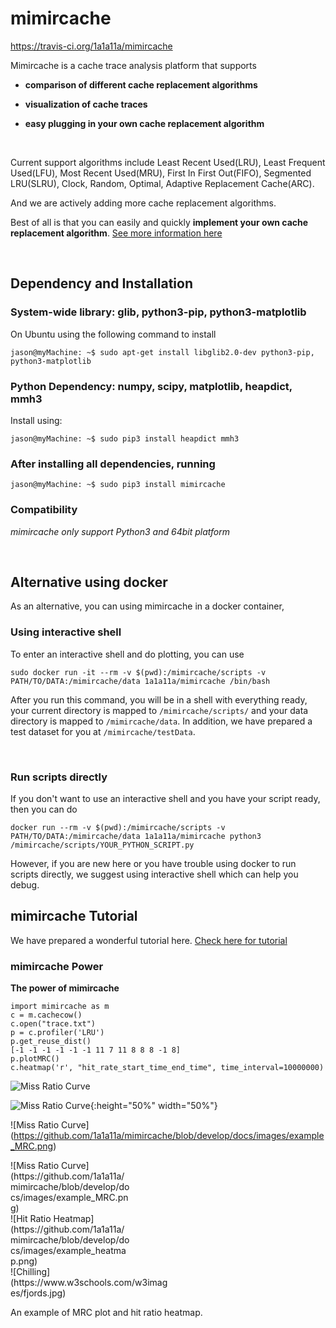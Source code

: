 mimircache
==========

<https://travis-ci.org/1a1a11a/mimircache>

Mimircache is a cache trace analysis platform that supports

-   **comparison of different cache replacement algorithms**

-   **visualization of cache traces**

-   **easy plugging in your own cache replacement algorithm**

 

Current support algorithms include Least Recent Used(LRU), Least Frequent
Used(LFU), Most Recent Used(MRU), First In First Out(FIFO), Segmented LRU(SLRU),
Clock, Random, Optimal, Adaptive Replacement Cache(ARC).

And we are actively adding more cache replacement algorithms.

Best of all is that you can easily and quickly **implement your own cache
replacement algorithm**. [See more information here](http://mimircache.info)

 

Dependency and Installation
---------------------------

### System-wide library: glib, python3-pip, python3-matplotlib

On Ubuntu using the following command to install

~~~~~~~~~~~~~~~~~~~~~~~~~~~~~~~~~~~~~~~~~~~~~~~~~~~~~~~~~~~~~~~~~~~~~~~~~~~~~~~~
jason@myMachine: ~$ sudo apt-get install libglib2.0-dev python3-pip, python3-matplotlib 
~~~~~~~~~~~~~~~~~~~~~~~~~~~~~~~~~~~~~~~~~~~~~~~~~~~~~~~~~~~~~~~~~~~~~~~~~~~~~~~~

### Python Dependency: numpy, scipy, matplotlib, heapdict, mmh3

Install using:

~~~~~~~~~~~~~~~~~~~~~~~~~~~~~~~~~~~~~~~~~~~~~~~~~~~~~~~~~~~~~~~~~~~~~~~~~~~~~~~~
jason@myMachine: ~$ sudo pip3 install heapdict mmh3
~~~~~~~~~~~~~~~~~~~~~~~~~~~~~~~~~~~~~~~~~~~~~~~~~~~~~~~~~~~~~~~~~~~~~~~~~~~~~~~~

### After installing all dependencies, running

~~~~~~~~~~~~~~~~~~~~~~~~~~~~~~~~~~~~~~~~~~~~~~~~~~~~~~~~~~~~~~~~~~~~~~~~~~~~~~~~
jason@myMachine: ~$ sudo pip3 install mimircache
~~~~~~~~~~~~~~~~~~~~~~~~~~~~~~~~~~~~~~~~~~~~~~~~~~~~~~~~~~~~~~~~~~~~~~~~~~~~~~~~

### Compatibility

*mimircache only support Python3 and 64bit platform*

 

Alternative using docker
------------------------

As an alternative, you can using mimircache in a docker container,

### Using interactive shell

To enter an interactive shell and do plotting, you can use

~~~~~~~~~~~~~~~~~~~~~~~~~~~~~~~~~~~~~~~~~~~~~~~~~~~~~~~~~~~~~~~~~~~~~~~~~~~~~~~~
sudo docker run -it --rm -v $(pwd):/mimircache/scripts -v PATH/TO/DATA:/mimircache/data 1a1a11a/mimircache /bin/bash
~~~~~~~~~~~~~~~~~~~~~~~~~~~~~~~~~~~~~~~~~~~~~~~~~~~~~~~~~~~~~~~~~~~~~~~~~~~~~~~~

After you run this command, you will be in a shell with everything ready, your
current directory is mapped to `/mimircache/scripts/` and your data directory is
mapped to `/mimircache/data`. In addition, we have prepared a test dataset for
you at `/mimircache/testData`.

 

### Run scripts directly

If you don't want to use an interactive shell and you have your script ready,
then you can do

~~~~~~~~~~~~~~~~~~~~~~~~~~~~~~~~~~~~~~~~~~~~~~~~~~~~~~~~~~~~~~~~~~~~~~~~~~~~~~~~
docker run --rm -v $(pwd):/mimircache/scripts -v PATH/TO/DATA:/mimircache/data 1a1a11a/mimircache python3 /mimircache/scripts/YOUR_PYTHON_SCRIPT.py 
~~~~~~~~~~~~~~~~~~~~~~~~~~~~~~~~~~~~~~~~~~~~~~~~~~~~~~~~~~~~~~~~~~~~~~~~~~~~~~~~

However, if you are new here or you have trouble using docker to run scripts
directly, we suggest using interactive shell which can help you debug.


mimircache Tutorial
-------------------

We have prepared a wonderful tutorial here. [Check here for tutorial](http://mimircacheemory.readthedocs.io)

### mimircache Power

**The power of mimircache**

~~~~~~~~~~~~~~~~~~~~~~~~~~~~~~~~~~~~~~~~~~~~~~~~~~~~~~~~~~~~~~~~~~~~~~~~~~~~~~~~
import mimircache as m
c = m.cachecow()
c.open("trace.txt")
p = c.profiler('LRU')
p.get_reuse_dist()
[-1 -1 -1 -1 -1 -1 11 7 11 8 8 8 -1 8]
p.plotMRC()
c.heatmap('r', "hit_rate_start_time_end_time", time_interval=10000000)
~~~~~~~~~~~~~~~~~~~~~~~~~~~~~~~~~~~~~~~~~~~~~~~~~~~~~~~~~~~~~~~~~~~~~~~~~~~~~~~~

![Miss Ratio Curve](https://github.com/1a1a11a/mimircache/blob/develop/docs/images/example_MRC.png) 

![Miss Ratio Curve](https://github.com/1a1a11a/mimircache/blob/develop/docs/images/example_MRC.png){:height="50%" width="50%"}

![Miss Ratio Curve]
(https://github.com/1a1a11a/mimircache/blob/develop/docs/images/example_MRC.png)


<div style="width:38%"> ![Miss Ratio Curve](https://github.com/1a1a11a/mimircache/blob/develop/docs/images/example_MRC.png) </div> 

<div style="width:38%"> ![Hit Ratio Heatmap](https://github.com/1a1a11a/mimircache/blob/develop/docs/images/example_heatmap.png) </div> 

<div style="width:50%">![Chilling](https://www.w3schools.com/w3images/fjords.jpg)</div>

An example of MRC plot and hit ratio heatmap.
